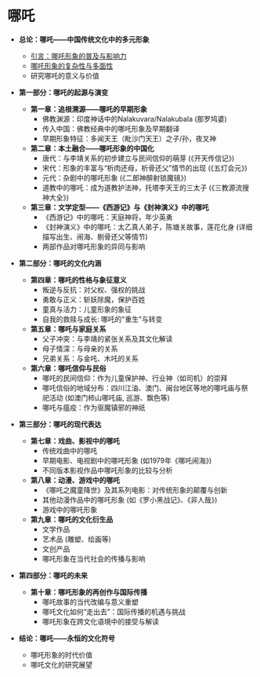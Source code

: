 # 哪吒

-   **总论：哪吒——中国传统文化中的多元形象**
    *   [引言：哪吒形象的普及与影响力](./哪吒形象的普及与影响力.md)
    *   [哪吒形象的复杂性与多面性](./哪吒形象的复杂性与多面性.md)
    *   研究哪吒的意义与价值

-   **第一部分：哪吒的起源与演变**
    *   **第一章：追根溯源——哪吒的早期形象**
        *   佛教渊源：印度神话中的Nalakuvara/Nalakubala (那罗鸠婆)
        *   传入中国：佛教经典中的哪吒形象及早期翻译
        *   早期形象特征：多闻天王（毗沙门天王）之子/孙，夜叉神
    *   **第二章：本土融合——哪吒形象的中国化**
        *   唐代：与李靖关系的初步建立与民间信仰的萌芽 (《开天传信记》)
        *   宋代：形象的丰富与“析肉还母，析骨还父”情节的出现 (《五灯会元》)
        *   元代：杂剧中的哪吒形象 (《二郎神醉射锁魔镜》)
        *   道教中的哪吒：成为道教护法神，托塔李天王的三太子 (《三教源流搜神大全》)
    *   **第三章：文学定型——《西游记》与《封神演义》中的哪吒**
        *   《西游记》中的哪吒：天庭神将，年少英勇
        *   《封神演义》中的哪吒：太乙真人弟子，陈塘关故事，莲花化身 (详细描写出生、闹海、剔骨还父等情节)
        *   两部作品对哪吒形象的异同与影响

-   **第二部分：哪吒的文化内涵**
    *   **第四章：哪吒的性格与象征意义**
        *   叛逆与反抗：对父权、强权的挑战
        *   勇敢与正义：斩妖除魔，保护百姓
        *   童真与活力：儿童形象的象征
        *   自我的救赎与成长: 哪吒的"重生"与转变
    *   **第五章：哪吒与家庭关系**
        *   父子冲突：与李靖的紧张关系及其文化解读
        *   母子情深：与母亲的关系
        *   兄弟关系：与金吒、木吒的关系
    * **第六章：哪吒信仰与民俗**
         *  哪吒的民间信仰：作为儿童保护神、行业神（如司机）的崇拜
         *  哪吒信俗的地域分布：四川江油、澳门、闽台地区等地的哪吒庙与祭祀活动 (如澳门柿山哪吒庙, 巡游、飘色等)
         *  哪吒与瘟疫：作为驱魔镇邪的神祇

-   **第三部分：哪吒的现代表达**
    *   **第七章：戏曲、影视中的哪吒**
        *   传统戏曲中的哪吒
        *   早期电影、电视剧中的哪吒形象 (如1979年《哪吒闹海》)
        *   不同版本影视作品中哪吒形象的比较与分析
    *   **第八章：动漫、游戏中的哪吒**
        *   《哪吒之魔童降世》及其系列电影：对传统形象的颠覆与创新
        *   其他动漫作品中的哪吒形象 (如《罗小黑战记》、《非人哉》)
        *   游戏中的哪吒形象
    *   **第九章：哪吒的文化衍生品**
        *   文学作品
        *   艺术品 (雕塑、绘画等)
        *   文创产品
        *   哪吒形象在当代社会的传播与影响

-   **第四部分：哪吒的未来**
    *   **第十章：哪吒形象的再创作与国际传播**
        *   哪吒故事的当代改编与意义重塑
        *   哪吒文化如何“走出去”：国际传播的机遇与挑战
        *   哪吒形象在跨文化语境中的接受与解读

-   **结论：哪吒——永恒的文化符号**
    *   哪吒形象的时代价值
    *   哪吒文化的研究展望
